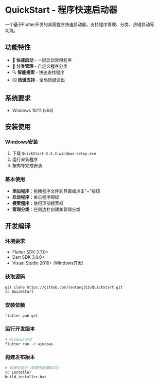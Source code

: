 # QuickStart - 程序快速启动器

一个基于Flutter开发的桌面程序快速启动器，支持程序管理、分类、热键启动等功能。

## 功能特性

- 🚀 **快速启动** - 一键启动常用程序
- 📁 **分类管理** - 自定义程序分类
- 🔍 **智能搜索** - 快速查找程序
- ⌨️ **热键支持** - 全局热键调出

## 系统要求

- Windows 10/11 (x64)

## 安装使用

### Windows安装
1. 下载 `QuickStart-X.X.X-windows-setup.exe`
2. 运行安装程序
3. 按向导完成安装

### 基本使用
- **添加程序**：拖拽程序文件到界面或点击"+"按钮
- **启动程序**：单击程序图标
- **搜索程序**：使用顶部搜索框
- **管理分类**：在侧边栏创建和管理分类

## 开发编译

### 环境要求
- Flutter SDK 3.7.0+
- Dart SDK 3.0.0+
- Visual Studio 2019+ (Windows开发)

### 获取源码
```bash
git clone https://github.com/leotang315/QuickStart.git
cd QuickStart
```

### 安装依赖
```bash
flutter pub get
```

### 运行开发版本
```bash
# Windows平台
flutter run -d windows
```

### 构建发布版本
```bash
# 构建安装包（需要先配置NSIS）
cd installer
build_installer.bat
```



